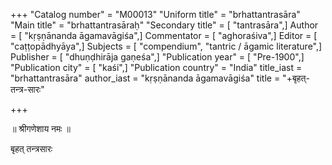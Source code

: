 +++
"Catalog number" = "M00013"
"Uniform title" = "brhattantrasāra"
"Main title" = "brhattantrasāraḥ"
"Secondary title" = [ "tantrasāra",]
Author = [ "kṛṣṇānanda āgamavāgiśa",]
Commentator = [ "aghoraśiva",]
Editor = [ "caṭṭopādhyāya",]
Subjects = [ "compendium", "tantric / āgamic literature",]
Publisher = [ "dhuṇḍhirāja gaṇeśa",]
"Publication year" = [ "Pre-1900",]
"Publication city" = [ "kaśi",]
"Publication country" = "India"
title_iast = "brhattantrasāra"
author_iast = "kṛṣṇānanda āgamavāgiśa"
title = "+बृहत्-तन्त्र-सारः"

+++
  
  
  
  
  
॥ श्रीगणेशाय नमः ॥  
  
बृहत् तन्त्रसारः  
  